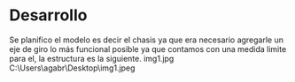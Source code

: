 <h1>Desarrollo</h1>
Se planifico el modelo  es decir el chasis ya que era necesario agregarle un eje de giro  lo más funcional posible ya que contamos con una medida limite para el, la estructura es la siguiente.
<img href="C:\Users\agabr\Desktop\img1.jpeg">img1.jpg</img>
C:\Users\agabr\Desktop\img1.jpeg
